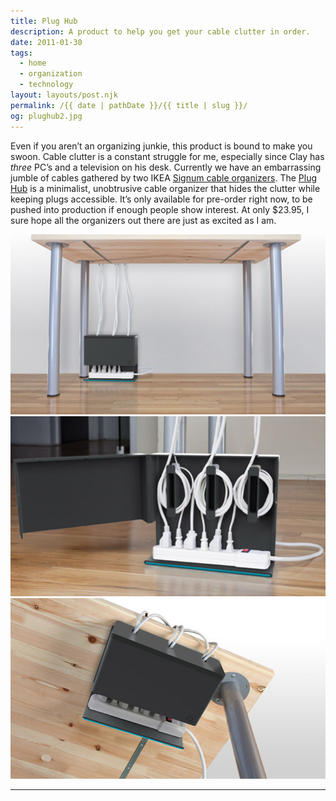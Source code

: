 ```yaml
---
title: Plug Hub
description: A product to help you get your cable clutter in order.
date: 2011-01-30
tags: 
  - home
  - organization
  - technology
layout: layouts/post.njk
permalink: /{{ date | pathDate }}/{{ title | slug }}/
og: plughub2.jpg
---
```


Even if you aren’t an organizing junkie, this product is bound to make you swoon. Cable clutter is a constant struggle for me, especially since Clay has _three_ PC’s and a television on his desk. Currently we have an embarrassing jumble of cables gathered by two IKEA [Signum cable organizers](http://www.ikea.com/us/en/catalog/products/50035115). The [Plug Hub](http://www.quirky.com/products/64-Plug-Hub-Desk-Power-Cable-Organizer) is a minimalist, unobtrusive cable organizer that hides the clutter while keeping plugs accessible. It’s only available for pre-order right now, to be pushed into production if enough people show interest. At only $23.95, I sure hope all the organizers out there are just as excited as I am.

![](/img/plughub1.jpg)![](/img/plughub2.jpg)![](/img/plughub3.jpg)

---
